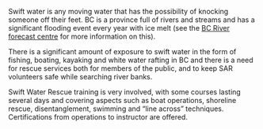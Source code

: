 Swift water is any moving water that has the possibility of knocking someone off their feet. BC is a province full of rivers and streams and has a significant flooding event every year with ice melt (see the [BC River forecast centre](http://bcrfc.env.gov.bc.ca/) for more information on this).

There is a significant amount of exposure to swift water in the form of fishing, boating, kayaking and white water rafting in BC and there is a need for rescue services both for members of the public, and to keep SAR volunteers safe while searching river banks.

Swift Water Rescue training is very involved, with some courses lasting several days and covering aspects such as boat operations, shoreline rescue, disentanglement, swimming and “line across” techniques. Certifications from operations to instructor are offered.